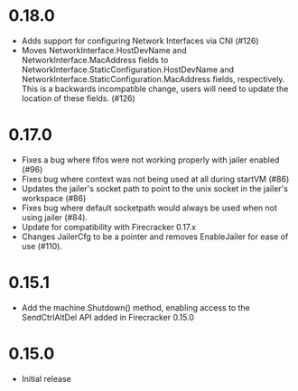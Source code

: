 # 0.18.0
* Adds support for configuring Network Interfaces via CNI (#126)
* Moves NetworkInterface.HostDevName and NetworkInterface.MacAddress fields to
  NetworkInterface.StaticConfiguration.HostDevName and NetworkInterface.StaticConfiguration.MacAddress
  fields, respectively. This is a backwards incompatible change, users will need
  to update the location of these fields. (#126)

# 0.17.0

* Fixes a bug where fifos were not working properly with jailer enabled (#96)
* Fixes bug where context was not being used at all during startVM (#86)
* Updates the jailer's socket path to point to the unix socket in the jailer's workspace (#86)
* Fixes bug where default socketpath would always be used when not using jailer (#84).
* Update for compatibility with Firecracker 0.17.x
* Changes JailerCfg to be a pointer and removes EnableJailer for ease of use (#110).

# 0.15.1

* Add the machine.Shutdown() method, enabling access to the SendCtrlAltDel API
  added in Firecracker 0.15.0

# 0.15.0

* Initial release
